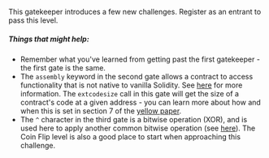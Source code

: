 This gatekeeper introduces a few new challenges. Register as an entrant to pass this level.

##### Things that might help:

- Remember what you've learned from getting past the first gatekeeper - the first gate is the same.
- The `assembly` keyword in the second gate allows a contract to access functionality that is not native to vanilla Solidity. See [here](http://solidity.readthedocs.io/en/v0.4.23/assembly.html) for more information. The `extcodesize` call in this gate will get the size of a contract's code at a given address - you can learn more about how and when this is set in section 7 of the [yellow paper](https://ethereum.github.io/yellowpaper/paper.pdf).
- The `^` character in the third gate is a bitwise operation (XOR), and is used here to apply another common bitwise operation (see [here](http://solidity.readthedocs.io/en/v0.4.23/miscellaneous.html#cheatsheet)). The Coin Flip level is also a good place to start when approaching this challenge.
